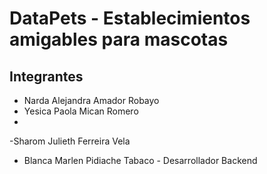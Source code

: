 # DataPets - Establecimientos amigables para mascotas

## Integrantes

- Narda Alejandra Amador Robayo
- Yesica Paola Mican Romero
-
-Sharom Julieth Ferreira Vela 
- Blanca Marlen Pidiache Tabaco - Desarrollador Backend
